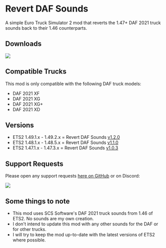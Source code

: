 # Revert DAF Sounds
A simple Euro Truck Simulator 2 mod that reverts the 1.47+ DAF 2021 truck sounds back to their 1.46 counterparts.

## Downloads

[![](https://img.shields.io/github/downloads/TheClassic36/Revert-DAF-Sounds/total?label=GitHub&style=for-the-badge&color=181717&logo=github)](https://github.com/TheClassic36/Revert-DAF-Sounds/releases)

## Compatible Trucks

This mod is only compatible with the following DAF truck models:

* DAF 2021 XF
* DAF 2021 XG
* DAF 2021 XG+
* DAF 2021 XD

## Versions

* ETS2 1.49.1.x - 1.49.2.x = Revert DAF Sounds [v1.2.0](https://github.com/TheClassic36/Revert-DAF-Sounds/releases/tag/v1.2.0)
* ETS2 1.48.1.x - 1.48.5.x = Revert DAF Sounds [v1.1.0](https://github.com/TheClassic36/Revert-DAF-Sounds/releases/tag/v1.1.0)
* ETS2 1.47.1.x - 1.47.3.x = Revert DAF Sounds [v1.0.3](https://github.com/TheClassic36/Revert-DAF-Sounds/releases/tag/v1.0.3)

## Support Requests
Please open any support requests [here on GitHub](https://github.com/TheClassic36/Revert-DAF-Sounds/issues) or on Discord:

[![](https://dcbadge.vercel.app/api/server/vZJSDjPcmu)](https://discord.gg/vZJSDjPcmu)

## Some things to note
* This mod uses SCS Software's DAF 2021 truck sounds from 1.46 of ETS2. No sounds are my own creation.
* I don't intend to update this mod with any other sounds for the DAF or for other trucks.
* I will try to keep the mod up-to-date with the latest versions of ETS2 where possible.